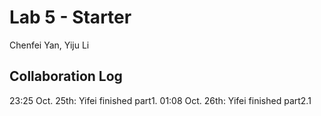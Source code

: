 # Lab 5 - Starter
Chenfei Yan, Yiju Li

## Collaboration Log
23:25 Oct. 25th: Yifei finished part1.
01:08 Oct. 26th: Yifei finished part2.1
